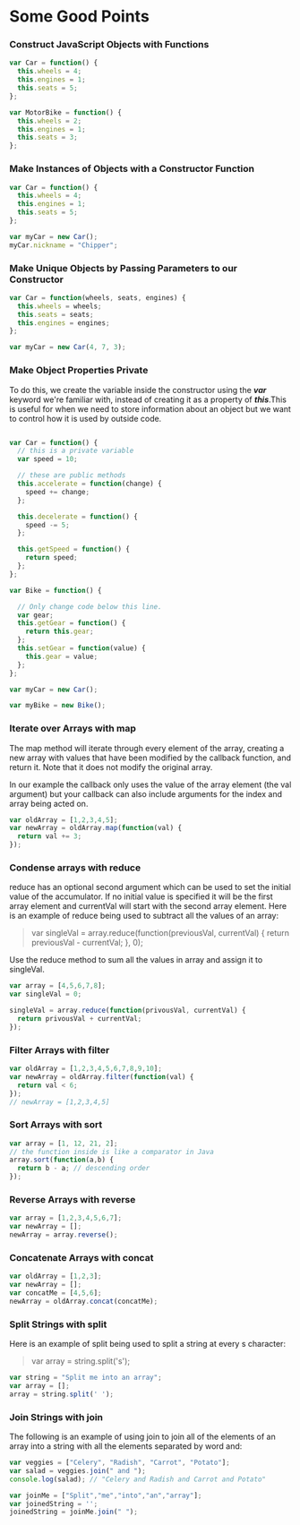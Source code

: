 # Some Good Points

### Construct JavaScript Objects with Functions
```javascript
var Car = function() {
  this.wheels = 4;
  this.engines = 1;
  this.seats = 5;
};

var MotorBike = function() {
  this.wheels = 2;
  this.engines = 1;
  this.seats = 3;
};
```

### Make Instances of Objects with a Constructor Function
```javascript
var Car = function() {
  this.wheels = 4;
  this.engines = 1;
  this.seats = 5;
};

var myCar = new Car();
myCar.nickname = "Chipper";
```

### Make Unique Objects by Passing Parameters to our Constructor
```javascript
var Car = function(wheels, seats, engines) {
  this.wheels = wheels;
  this.seats = seats;
  this.engines = engines;
};

var myCar = new Car(4, 7, 3);
```

### Make Object Properties Private
To do this, we create the variable inside the constructor using the ***var***
keyword we're familiar with, instead of creating it as a property of
***this***.This is useful for when we need to store information about an object but we want to control how it is used by outside code.
```javascript

var Car = function() {
  // this is a private variable
  var speed = 10;

  // these are public methods
  this.accelerate = function(change) {
    speed += change;
  };

  this.decelerate = function() {
    speed -= 5;
  };

  this.getSpeed = function() {
    return speed;
  };
};

var Bike = function() {

  // Only change code below this line.
  var gear;
  this.getGear = function() {
    return this.gear;
  };
  this.setGear = function(value) {
    this.gear = value;
  };
};

var myCar = new Car();

var myBike = new Bike();

```
### Iterate over Arrays with map

The map method will iterate through every element of the array, creating a new array with values that have been modified by the callback function, and return it. Note that it does not modify the original array.

In our example the callback only uses the value of the array element (the val argument) but your callback can also include arguments for the index and array being acted on.

```javascript
var oldArray = [1,2,3,4,5];
var newArray = oldArray.map(function(val) {
  return val += 3;
});

```

### Condense arrays with reduce
reduce has an optional second argument which can be used to set the initial value of the accumulator. If no initial value is specified it will be the first array element and currentVal will start with the second array element.
Here is an example of reduce being used to subtract all the values of an array:

>var singleVal = array.reduce(function(previousVal, currentVal) {
  return previousVal - currentVal;
}, 0);

Use the reduce method to sum all the values in array and assign it to singleVal.

```javascript
var array = [4,5,6,7,8];
var singleVal = 0;

singleVal = array.reduce(function(privousVal, currentVal) {
  return privousVal + currentVal;  
});
```

### Filter Arrays with filter
```javascript
var oldArray = [1,2,3,4,5,6,7,8,9,10];
var newArray = oldArray.filter(function(val) {
  return val < 6;
});
// newArray = [1,2,3,4,5]
```
### Sort Arrays with sort
```javascript
var array = [1, 12, 21, 2];
// the function inside is like a comparator in Java
array.sort(function(a,b) {
  return b - a; // descending order
});
```

### Reverse Arrays with reverse
```javascript
var array = [1,2,3,4,5,6,7];
var newArray = [];
newArray = array.reverse();
```

### Concatenate Arrays with concat
```javascript
var oldArray = [1,2,3];
var newArray = [];
var concatMe = [4,5,6];
newArray = oldArray.concat(concatMe);
```

### Split Strings with split
Here is an example of split being used to split a string at every s character:
>var array = string.split('s');

```javascript
var string = "Split me into an array";
var array = [];
array = string.split(' ');
```

### Join Strings with join
The following is an example of using join to join all of the elements of an array into a string with all the elements separated by word and:
```javascript
var veggies = ["Celery", "Radish", "Carrot", "Potato"];
var salad = veggies.join(" and ");
console.log(salad); // "Celery and Radish and Carrot and Potato"
```
```javascript
var joinMe = ["Split","me","into","an","array"];
var joinedString = '';
joinedString = joinMe.join(" ");
```




